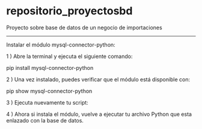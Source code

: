 # repositorio_proyectosbd
Proyecto sobre base de datos de un negocio de importaciones
____________________________________________

Instalar el módulo mysql-connector-python:

1 ) Abre la terminal y ejecuta el siguiente comando:

pip install mysql-connector-python

2 ) Una vez instalado, puedes verificar que el módulo está disponible con:

pip show mysql-connector-python

3 ) Ejecuta nuevamente tu script:

4 ) Ahora si instala el módulo, vuelve a ejecutar tu archivo Python que esta enlazado con la base de datos.
